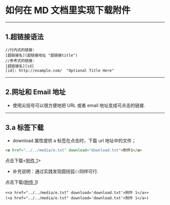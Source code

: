 # 如何在 MD 文档里实现下载附件

---

## 1.超链接语法

```MD
//行内式的链接:
[超链接名](超链接地址 "超链接title")
//参考式的链接:
[超链接名][id]
[id]: http://example.com/  "Optional Title Here"
```

---

## 2.网址和 Email 地址

- 使用尖括号可以很方便地把 URL 或者 email 地址变成可点击的链接.

---

## 3.a 标签下载

- download 属性提供 a 标签在点击时，下载 url 地址中的文件；

```html
<a href="../../media/e.txt" download="download.txt">附件1</a>
```

点击下载<<a href="../../media/e.txt" download='download.txt'>附件 1</a>>

- 补充说明：通过实践发现圆括弧`()`同样可行.

点击下载(<a href="../../media/e.txt" download='download.txt'>附件 1</a>)

```MD
<<a href="../../media/e.txt" download='download.txt'>附件 1</a>>
(<a href="../../media/e.txt" download='download.txt'>附件 1</a>)
```


